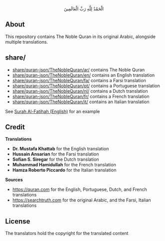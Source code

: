<p align="center">
الْحَمْدُ لِلَّهِ رَبِّ الْعَالَمِينَ
</p>

## About

This repository contains The Noble Quran in its original Arabic, 
alongside multiple translations.

## share/

* [share/quran-json/TheNobleQuran/ar/](share/quran-json/TheNobleQuran/ar/) contains The Noble Quran
* [share/quran-json/TheNobleQuran/en/](share/quran-json/TheNobleQuran/en/) contains an English translation
* [share/quran-json/TheNobleQuran/fa/](share/quran-json/TheNobleQuran/fa/) contains a Farsi translation
* [share/quran-json/TheNobleQuran/pt/](share/quran-json/TheNobleQuran/pt/) contains a Portuguese translation
* [share/quran-json/TheNobleQuran/nl/](share/quran-json/TheNobleQuran/nl/) contains a Dutch translation
* [share/quran-json/TheNobleQuran/fr/](share/quran-json/TheNobleQuran/fr/) contains a French translation
* [share/quran-json/TheNobleQuran/it/](share/quran-json/TheNobleQuran/it/) contains an Italian translation

See [Surah Al-Fatihah (English)](share/quran-json/TheNobleQuran/en/1.json) for an example

## Credit

**Translations**

  * __Dr. Mustafa Khattab__ for the English translation
  * __Hussain Ansarian__ for the Farsi translation
  * __Sofian S. Siregar__ for the Dutch translation
  * __Muhammad Hamidullah__ for the French translation
  * __Hamza Roberto Piccardo__ for the Italian translation

**Sources**

  * https://quran.com for the English, Portuguese, Dutch, and French translations
  * https://searchtruth.com for the original Arabic, and the Farsi, Italian translations

## License

The translators hold the copyright for the translated content
